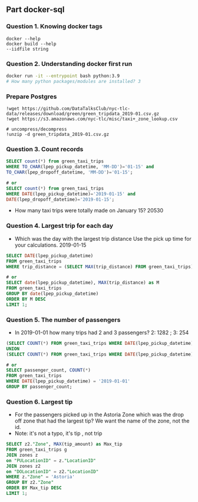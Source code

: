 ## Part docker-sql
### Question 1. Knowing docker tags
```
docker --help
docker build --help
--iidfile string
```

### Question 2. Understanding docker first run
```bash
docker run -it --entrypoint bash python:3.9
# How many python packages/modules are installed? 3
```

### Prepare Postgres
```ipython
!wget https://github.com/DataTalksClub/nyc-tlc-data/releases/download/green/green_tripdata_2019-01.csv.gz
!wget https://s3.amazonaws.com/nyc-tlc/misc/taxi+_zone_lookup.csv

# uncompress/decompress
!unzip -d green_tripdata_2019-01.csv.gz
```

### Question 3. Count records
```sql
SELECT count(*) from green_taxi_trips
WHERE TO_CHAR(lpep_pickup_datetime, 'MM-DD')='01-15' and 
TO_CHAR(lpep_dropoff_datetime, 'MM-DD')='01-15';

# or
SELECT count(*) from green_taxi_trips
WHERE DATE(lpep_pickup_datetime)='2019-01-15' and 
DATE(lpep_dropoff_datetime)='2019-01-15';
```
* How many taxi trips were totally made on January 15? 20530

### Question 4. Largest trip for each day
* Which was the day with the largest trip distance Use the pick up time for your calculations. 2019-01-15
```sql
SELECT DATE(lpep_pickup_datetime)
FROM green_taxi_trips
WHERE trip_distance = (SELECT MAX(trip_distance) FROM green_taxi_trips);

# or
SELECT date(lpep_pickup_datetime), MAX(trip_distance) as M
FROM green_taxi_trips
GROUP BY date(lpep_pickup_datetime)
ORDER BY M DESC
LIMIT 1;
```

### Question 5. The number of passengers
* In 2019-01-01 how many trips had 2 and 3 passengers? 2: 1282 ; 3: 254
```sql
(SELECT COUNT(*) FROM green_taxi_trips WHERE DATE(lpep_pickup_datetime) = '2019-01-01' AND passenger_count = 2)
UNION
(SELECT COUNT(*) FROM green_taxi_trips WHERE DATE(lpep_pickup_datetime) = '2019-01-01' AND passenger_count = 3);

# or
SELECT passenger_count, COUNT(*)
FROM green_taxi_trips
WHERE DATE(lpep_pickup_datetime) = '2019-01-01'
GROUP BY passenger_count;
```

### Question 6. Largest tip
* For the passengers picked up in the Astoria Zone which was the drop off zone that had the largest tip? We want the name of the zone, not the id.
* Note: it's not a typo, it's tip , not trip
```sql
SELECT z2."Zone", MAX(tip_amount) as Max_tip
FROM green_taxi_trips g
JOIN zones z
on "PULocationID" = z."LocationID"
JOIN zones z2
on "DOLocationID" = z2."LocationID"
WHERE z."Zone" = 'Astoria'
GROUP BY z2."Zone"
ORDER BY Max_tip DESC
LIMIT 1;
```


